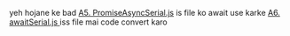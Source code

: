 yeh hojane ke bad <a href="https://github.com/sumitsantape30/Web-Development/blob/main/A1.%20JavaScript/A5.%20Module5_Promises/A1.%20raw/A2.%20facts/A2.%20async/A3.%203-files/A5.%20PromiseAsyncSerial." target="_blank">A5. PromiseAsyncSerial.js</a> is file ko await use karke <a href="https://github.com/sumitsantape30/Web-Development/blob/main/A1.%20JavaScript/A5.%20Module5_Promises/A1.%20raw/A2.%20facts/A2.%20async/A3.%203-files/A5.%20PromiseAsyncSerial." target="_blank">A6. awaitSerial.js </a> iss file mai code convert karo

